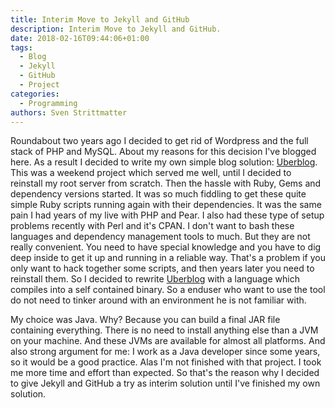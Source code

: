 ```yaml
---
title: Interim Move to Jekyll and GitHub
description: Interim Move to Jekyll and GitHub.
date: 2018-02-16T09:44:06+01:00
tags:
  - Blog
  - Jekyll
  - GitHub
  - Project
categories:
  - Programming
authors: Sven Strittmatter
---
```


Roundabout two years  ago I decided to  get rid of Wordpress and  the full stack
of PHP and  MySQL. About my reasons  for this  decision I've blogged  here. As a
result I decided  to write my own simple blog  solution: [Uberblog][1]. This was
a weekend  project which served  me well, until I  decided to reinstall  my root
server from  scratch. Then the  hassle with  Ruby, Gems and  dependency versions
started. It was so much fiddling to  get these quite simple Ruby scripts running
again with their dependencies. It was the same  pain I had years of my live with
PHP and  Pear. I also had  these type of  setup problems recently with  Perl and
it's CPAN. I don't want to  bash these languages and dependency management tools
to much. But they are not really  convenient. You need to have special knowledge
and you  have to  dig deep inside  to get  it up and  running in a  reliable way.
That's a problem if you only want  to hack together some scripts, and then years
later you need to reinstall them. So I decided to rewrite  [Uberblog][1] with  a
language which  compiles into a self contained binary. So a enduser  who want to
use  the tool  do  not need  to  tinker around  with an  environment  he is  not
familiar with.

My choice  was Java.  Why? Because  you can  build a  final JAR  file containing
everything.  There is  no need  to  install anything  else  than a  JVM on  your
machine. And these JVMs are available  for almost all platforms. And also strong
argument for me: I  work as a Java developer since some years,  so it would be a
good practice. Alas I'm not finished with  that project. I took me more time and
effort than  expected. So  that's the reason  why I decided  to give  Jekyll and
GitHub a try as interim solution until I've finished my own solution.

[1]:  https://github.com/Weltraumschaf/uberblog
